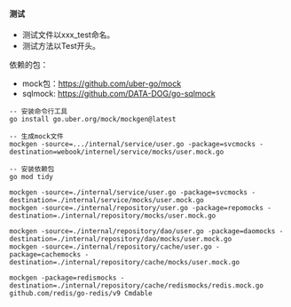 

#### 测试

- 测试文件以xxx_test命名。
- 测试方法以Test开头。



依赖的包：

- mock包：https://github.com/uber-go/mock
- sqlmock: https://github.com/DATA-DOG/go-sqlmock



```
-- 安装命令行工具
go install go.uber.org/mock/mockgen@latest

-- 生成mock文件
mockgen -source=.../internal/service/user.go -package=svcmocks -destination=webook/internel/service/mocks/user.mock.go

-- 安装依赖包
go mod tidy
```







```
mockgen -source=./internal/service/user.go -package=svcmocks -destination=./internal/service/mocks/user.mock.go
mockgen -source=./internal/repository/user.go -package=repomocks -destination=./internal/repository/mocks/user.mock.go

mockgen -source=./internal/repository/dao/user.go -package=daomocks -destination=./internal/repository/dao/mocks/user.mock.go
mockgen -source=./internal/repository/cache/user.go -package=cachemocks -destination=./internal/repository/cache/mocks/user.mock.go

mockgen -package=redismocks -destination=./internal/repository/cache/redismocks/redis.mock.go github.com/redis/go-redis/v9 Cmdable

```

